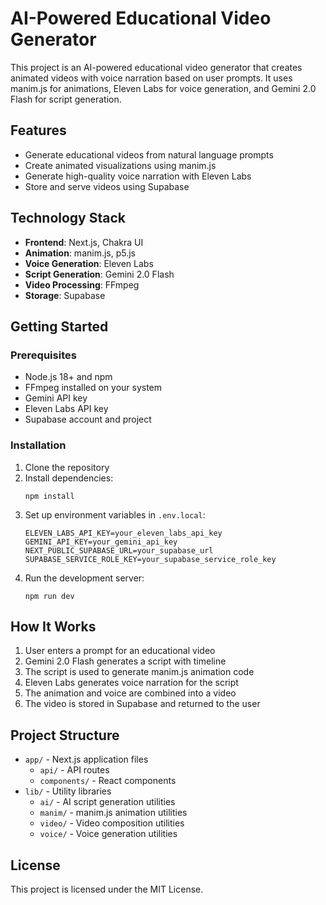 # AI-Powered Educational Video Generator

This project is an AI-powered educational video generator that creates animated videos with voice narration based on user prompts. It uses manim.js for animations, Eleven Labs for voice generation, and Gemini 2.0 Flash for script generation.

## Features

- Generate educational videos from natural language prompts
- Create animated visualizations using manim.js
- Generate high-quality voice narration with Eleven Labs
- Store and serve videos using Supabase

## Technology Stack

- **Frontend**: Next.js, Chakra UI
- **Animation**: manim.js, p5.js
- **Voice Generation**: Eleven Labs
- **Script Generation**: Gemini 2.0 Flash
- **Video Processing**: FFmpeg
- **Storage**: Supabase

## Getting Started

### Prerequisites

- Node.js 18+ and npm
- FFmpeg installed on your system
- Gemini API key
- Eleven Labs API key
- Supabase account and project

### Installation

1. Clone the repository
2. Install dependencies:
   ```
   npm install
   ```
3. Set up environment variables in `.env.local`:
   ```
   ELEVEN_LABS_API_KEY=your_eleven_labs_api_key
   GEMINI_API_KEY=your_gemini_api_key
   NEXT_PUBLIC_SUPABASE_URL=your_supabase_url
   SUPABASE_SERVICE_ROLE_KEY=your_supabase_service_role_key
   ```
4. Run the development server:
   ```
   npm run dev
   ```

## How It Works

1. User enters a prompt for an educational video
2. Gemini 2.0 Flash generates a script with timeline
3. The script is used to generate manim.js animation code
4. Eleven Labs generates voice narration for the script
5. The animation and voice are combined into a video
6. The video is stored in Supabase and returned to the user

## Project Structure

- `app/` - Next.js application files
  - `api/` - API routes
  - `components/` - React components
- `lib/` - Utility libraries
  - `ai/` - AI script generation utilities
  - `manim/` - manim.js animation utilities
  - `video/` - Video composition utilities
  - `voice/` - Voice generation utilities

## License

This project is licensed under the MIT License.
